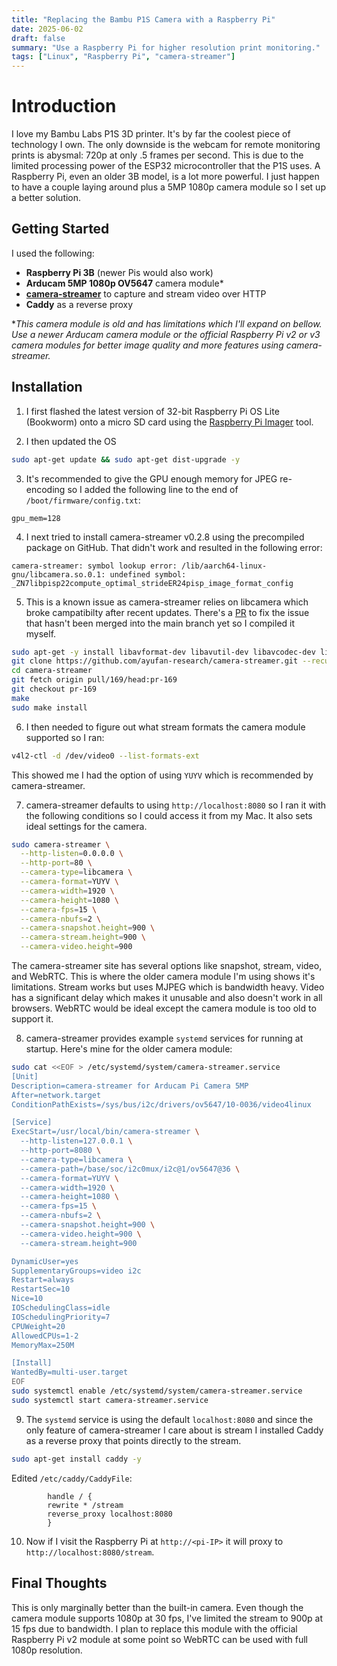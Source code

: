```yaml
---
title: "Replacing the Bambu P1S Camera with a Raspberry Pi"
date: 2025-06-02
draft: false
summary: "Use a Raspberry Pi for higher resolution print monitoring."
tags: ["Linux", "Raspberry Pi", "camera-streamer"]
---
```


# Introduction

I love my Bambu Labs P1S 3D printer. It's by far the coolest piece of technology I own. The only downside is the webcam for remote monitoring prints is abysmal: 720p at only .5 frames per second. This is due to the limited processing power of the ESP32 microcontroller that the P1S uses. A Raspberry Pi, even an older 3B model, is a lot more powerful. I just happen to have a couple laying around plus a 5MP 1080p camera module so I set up a better solution.

## Getting Started

I used the following:
- **Raspberry Pi 3B** (newer Pis would also work)
- **Arducam 5MP 1080p OV5647** camera module*
- **[camera-streamer](https://github.com/ayufan/camera-streamer)** to capture and stream video over HTTP
- **Caddy** as a reverse proxy

**This camera module is old and has limitations which I'll expand on bellow. Use a newer Arducam camera module or the official Raspberry Pi v2 or v3 camera modules for better image quality and more features using camera-streamer.*

## Installation

1. I first flashed the latest version of 32-bit Raspberry Pi OS Lite (Bookworm) onto a micro SD card using the [Raspberry Pi Imager](https://github.com/raspberrypi/rpi-imager) tool. 

2. I then updated the OS
```bash
sudo apt-get update && sudo apt-get dist-upgrade -y
```

3.  It's recommended to give the GPU enough memory for JPEG re-encoding so I added the following line to the end of `/boot/firmware/config.txt`:
```
gpu_mem=128
```

4. I next tried to install camera-streamer v0.2.8 using the precompiled package on GitHub. That didn't work and resulted in the following error:
```
camera-streamer: symbol lookup error: /lib/aarch64-linux-gnu/libcamera.so.0.1: undefined symbol: _ZN7libpisp22compute_optimal_strideER24pisp_image_format_config
```

5. This is a known issue as camera-streamer relies on libcamera which broke campatibilty after recent updates. There's a [PR](https://github.com/ayufan/camera-streamer/pull/169) to fix the issue that hasn't been merged into the main branch yet so I compiled it myself.
```bash
sudo apt-get -y install libavformat-dev libavutil-dev libavcodec-dev libcamera-dev liblivemedia-dev v4l-utils pkg-config xxd build-essential cmake libssl-dev
git clone https://github.com/ayufan-research/camera-streamer.git --recursive
cd camera-streamer
git fetch origin pull/169/head:pr-169
git checkout pr-169
make
sudo make install
```

6. I then needed to figure out what stream formats the camera module supported so I ran:
```bash
v4l2-ctl -d /dev/video0 --list-formats-ext
```
This showed me I had the option of using `YUYV` which is recommended by camera-streamer.

7. camera-streamer defaults to using `http://localhost:8080` so I ran it with the following conditions so I could access it from my Mac. It also sets ideal settings for the camera.
```bash
sudo camera-streamer \
  --http-listen=0.0.0.0 \
  --http-port=80 \
  --camera-type=libcamera \
  --camera-format=YUYV \
  --camera-width=1920 \
  --camera-height=1080 \
  --camera-fps=15 \
  --camera-nbufs=2 \
  --camera-snapshot.height=900 \
  --camera-stream.height=900 \
  --camera-video.height=900
```

The camera-streamer site has several options like snapshot, stream, video, and WebRTC. This is where the older camera module I'm using shows it's limitations. Stream works but uses MJPEG which is bandwidth heavy. Video has a significant delay which makes it unusable and also doesn't work in all browsers. WebRTC would be ideal except the camera module is too old to support it.

8. camera-streamer provides example `systemd` services for running at startup. Here's mine for the older camera module:
```bash
sudo cat <<EOF > /etc/systemd/system/camera-streamer.service
[Unit]
Description=camera-streamer for Arducam Pi Camera 5MP
After=network.target
ConditionPathExists=/sys/bus/i2c/drivers/ov5647/10-0036/video4linux

[Service]
ExecStart=/usr/local/bin/camera-streamer \
  --http-listen=127.0.0.1 \
  --http-port=8080 \
  --camera-type=libcamera \
  --camera-path=/base/soc/i2c0mux/i2c@1/ov5647@36 \
  --camera-format=YUYV \
  --camera-width=1920 \
  --camera-height=1080 \
  --camera-fps=15 \
  --camera-nbufs=2 \
  --camera-snapshot.height=900 \
  --camera-video.height=900 \
  --camera-stream.height=900

DynamicUser=yes
SupplementaryGroups=video i2c
Restart=always
RestartSec=10
Nice=10
IOSchedulingClass=idle
IOSchedulingPriority=7
CPUWeight=20
AllowedCPUs=1-2
MemoryMax=250M

[Install]
WantedBy=multi-user.target
EOF
sudo systemctl enable /etc/systemd/system/camera-streamer.service
sudo systemctl start camera-streamer.service
```

9. The `systemd` service is using the default `localhost:8080` and since the only feature of camera-streamer I care about is stream I installed Caddy as a reverse proxy that points directly to the stream.
```bash
sudo apt-get install caddy -y
```
Edited `/etc/caddy/CaddyFile`:
```
        handle / {
        rewrite * /stream
        reverse_proxy localhost:8080
        }
```

10. Now if I visit the Raspberry Pi at `http://<pi-IP>` it will proxy to `http://localhost:8080/stream`.

## Final Thoughts

This is only marginally better than the built-in camera. Even though the camera module supports 1080p at 30 fps, I've limited the stream to 900p at 15 fps due to bandwidth. I plan to replace this module with the official Raspberry Pi v2 module at some point so WebRTC can be used with full 1080p resolution.